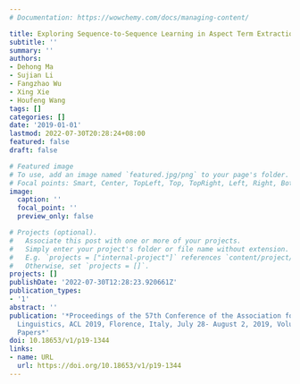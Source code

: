 ```yaml
---
# Documentation: https://wowchemy.com/docs/managing-content/

title: Exploring Sequence-to-Sequence Learning in Aspect Term Extraction
subtitle: ''
summary: ''
authors:
- Dehong Ma
- Sujian Li
- Fangzhao Wu
- Xing Xie
- Houfeng Wang
tags: []
categories: []
date: '2019-01-01'
lastmod: 2022-07-30T20:28:24+08:00
featured: false
draft: false

# Featured image
# To use, add an image named `featured.jpg/png` to your page's folder.
# Focal points: Smart, Center, TopLeft, Top, TopRight, Left, Right, BottomLeft, Bottom, BottomRight.
image:
  caption: ''
  focal_point: ''
  preview_only: false

# Projects (optional).
#   Associate this post with one or more of your projects.
#   Simply enter your project's folder or file name without extension.
#   E.g. `projects = ["internal-project"]` references `content/project/deep-learning/index.md`.
#   Otherwise, set `projects = []`.
projects: []
publishDate: '2022-07-30T12:28:23.920661Z'
publication_types:
- '1'
abstract: ''
publication: '*Proceedings of the 57th Conference of the Association for Computational
  Linguistics, ACL 2019, Florence, Italy, July 28- August 2, 2019, Volume 1: Long
  Papers*'
doi: 10.18653/v1/p19-1344
links:
- name: URL
  url: https://doi.org/10.18653/v1/p19-1344
---
```

